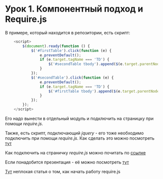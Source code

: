 Урок 1. Компонентный подход и Require.js
===================

В примере, который находится в репозитории, есть скрипт:

```javascript
    <script>
        $(document).ready(function () {
            $('#firstTable').click(function (e) {
                e.preventDefault();
                if (e.target.tagName === 'TD') {
                    $('#secondTable tbody').append($(e.target.parentNode));
                }
            });
            $('#secondTable').click(function (e) {
                e.preventDefault();
                if (e.target.tagName === 'TD') {
                    $('#firstTable tbody').append($(e.target.parentNode));
                }
            });
        });
    </script>
```
Его надо вынести в отдельный модуль и подключить на страницку при помощи *require.js*.

Также, есть скрипт, подключающий *jquery* - его тоже необходимо подключить при помощи *require.js*. Как сделать это можно посмотреть [тут](http://requirejs.org/docs/api.html#config-shim)

Как подключить на страничку *require.js* можно почитать по [ссылке](http://requirejs.org/docs/start.html#get)

Если понадобится презентация - её можно посмотреть [тут](https://docs.google.com/a/ria.com/presentation/d/1tX7CKmrJ6ebHGyWIdbWsxoSzvK3gSGVA_mq-ArJPk-o/edit?usp=sharing)

[Тут](http://habrahabr.ru/post/152833/) неплохая статья о том, как начать работу require.js
